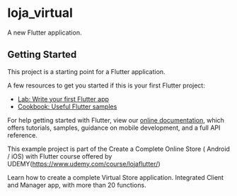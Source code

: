 # loja_virtual

A new Flutter application.

## Getting Started

This project is a starting point for a Flutter application.

A few resources to get you started if this is your first Flutter project:

- [Lab: Write your first Flutter app](https://flutter.dev/docs/get-started/codelab)
- [Cookbook: Useful Flutter samples](https://flutter.dev/docs/cookbook)

For help getting started with Flutter, view our
[online documentation](https://flutter.dev/docs), which offers tutorials,
samples, guidance on mobile development, and a full API reference.

This example project is part of the Create a Complete Online Store ( Android / iOS) with Flutter
course offered by UDEMY(https://www.udemy.com/course/lojaflutter/)

Learn how to create a complete Virtual Store application. Integrated Client and Manager app, 
with more than 20 functions.

